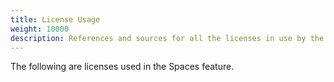 ```yaml
---
title: License Usage
weight: 10000
description: References and sources for all the licenses in use by the Spaces software.
---
```


The following are licenses used in the Spaces feature.